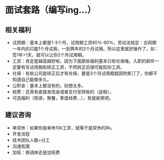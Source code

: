 # 面试套路（编写ing...）

## 相关福利
 - 试用期：基本上都是1-3个月，试用期工资80%-90%，劳动法规定：合同期一年内的只能1个月试用，一到两年的2个月试用。所以这里就好操作了，如：签1年+1天，就可以让你2个月试用期。
 - 工资：肯定是越高越好啦，因为下面那些福利基本只有社保咯。入职的邮件一定要有写试用期和转正工资，不然转正后很可能扣你工资。
 - 社保：有些公司是转正后才有社保，要是3个月试用期就因吹斯汀了，你都不知道自己能做多久。
 - 公积金：基本上都没有的，别想太多。
 - 税费：还真有直接发现金或者支付宝转账的（逃税）。
 - 可选福利（旅游，聚餐，季度经费...），有就偷笑吧。
 
## 建议咨询
 - 单双休：如果你是单休10k工资，就等于是双休的8k。
 - 开发流程
 - 技术团队人数+分工
 - 沟通氛围
 - 加班：换调休还是加班费
